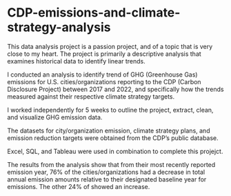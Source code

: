 # CDP-emissions-and-climate-strategy-analysis

This data analysis project is a passion project, and of a topic that is very close to my heart.
The project is primarily a descriptive analysis that examines historical data to identify linear trends.

I conducted an analysis to identify trend of GHG (Greenhouse Gas) emissions for U.S. cities/organizations reporting to the CDP (Carbon Disclosure Project) between 2017 and 2022, 
and specifically how the trends measured against their respective climate strategy targets.

I worked independently for 5 weeks to outline the project, extract, clean, and visualize GHG emission data.

The datasets for city/organization emission, climate strategy plans, and emission reduction targets were obtained from the CDP’s public database.

Excel, SQL, and Tableau were used in combination to complete this projejct.

The results from the analysis show that from their most recently reported emission year, 76% of the cities/organizations had a decrease in 
total annual emission amounts relative to their designated baseline year for emissions. The other 24% of showed an increase. 
